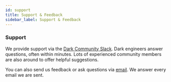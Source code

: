 ```yaml
---
id: support
title: Support & Feedback
sidebar_label: Support & Feedback
---
```


### Support

We provide support via the
[Dark Community Slack](https://darklang.com/slack-invite). Dark engineers answer
questions, often within minutes. Lots of experienced community members are also
around to offer helpful suggestions.

You can also send us feedback or ask questions via
[email](mailto:feedback@darklang.com). We answer every email we are sent.
